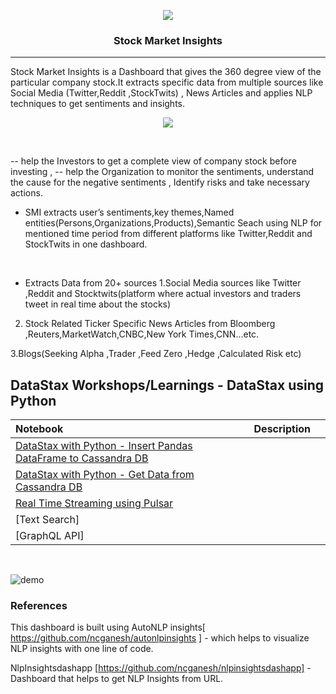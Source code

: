 <p align="center">
    <img src="https://github.com/ncganesh/Dash-by-Plotly/blob/master/stockmarketinsightslogo.PNG"/>
</p>

<h3 align="center">
    <p>Stock Market Insights</p>
</h3>

<p align="center">
   
</p>

-------------------------------------------------------------------------------------------------------------------------------------------------------

Stock Market Insights is a Dashboard that gives the 360 degree view of the particular company stock.It extracts specific data from multiple sources like Social Media (Twitter,Reddit ,StockTwits) ,
News Articles and applies NLP techniques to get sentiments and insights.

<p align="center">
    <img src="https://github.com/ncganesh/Dash-by-Plotly/blob/master/StockMarketInsightArchitecture.svg"/>
</p>

 <br />

-- help the Investors to get a complete view of company stock before investing ,
-- help the Organization to monitor the sentiments, understand the cause for the negative sentiments ,
  Identify risks and take necessary actions.

- SMI extracts user’s sentiments,key themes,Named entities(Persons,Organizations,Products),Semantic Seach using NLP 
  for mentioned time period  from different platforms like Twitter,Reddit and StockTwits in one dashboard.

 <br />
 
- Extracts Data from 20+ sources 
1.Social Media sources like Twitter ,Reddit  and Stocktwits(platform where  actual investors and     traders tweet in real time about the stocks)

2. Stock Related Ticker Specific News Articles from  Bloomberg ,Reuters,MarketWatch,CNBC,New York Times,CNN...etc.

3.Blogs(Seeking Alpha ,Trader ,Feed Zero ,Hedge ,Calculated Risk etc)

 
## DataStax Workshops/Learnings - DataStax using Python


| Notebook  | Description  |       |
|:----------|:-------------|------:|
| [DataStax with Python - Insert Pandas DataFrame to Cassandra DB](https://github.com/ncganesh/StockMarket-Insights/blob/main/DataStax%20Workshops/DataStax%20with%20Python%20-%20Insert%20Pandas%20DataFrame%20to%20DB.ipynb) 
| [DataStax with Python - Get Data from Cassandra DB](https://github.com/ncganesh/StockMarket-Insights/blob/main/DataStax%20Workshops/DataStax%20with%20Python%20-%20Part%202%20-%20Get%20data%20from%20DB.ipynb) 
| [Real Time Streaming using Pulsar](https://github.com/ncganesh/StockMarket-Insights/blob/main/DataStax%20Workshops/DataStax%20with%20Python%20-%20Real%20Time%20Twitter%20Streaming%20using%20Apache%20Pulsar.ipynb)  
| [Text Search]
| [GraphQL API]

 <br />

![demo](https://github.com/ncganesh/Dash-by-Plotly/blob/master/stockmarketinsight.gif)

 
### References

This dashboard is built using AutoNLP insights[ https://github.com/ncganesh/autonlpinsights ] - 
which helps to visualize NLP insights with one line of code.

NlpInsightsdashapp [https://github.com/ncganesh/nlpinsightsdashapp] - Dashboard that helps to get NLP Insights from URL.


